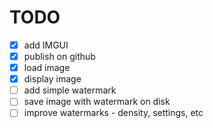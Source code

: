 # TODO

 - [x] add IMGUI
 - [x] publish on github
 - [x] load image
 - [x] display image
 - [ ] add simple watermark
 - [ ] save image with watermark on disk
 - [ ] improve watermarks - density, settings, etc
